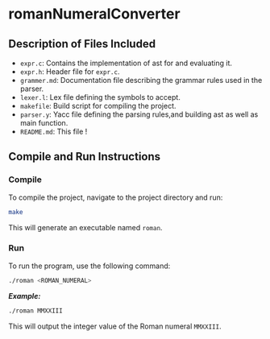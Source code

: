 # romanNumeralConverter

## Description of Files Included
- `expr.c`: Contains the implementation of ast for and evaluating it.
- `expr.h`: Header file for `expr.c`.
- `grammer.md`: Documentation file describing the grammar rules used in the parser.
- `lexer.l`: Lex file defining the symbols to accept.
- `makefile`: Build script for compiling the project.
- `parser.y`: Yacc file defining the parsing rules,and building ast as well as main function.
- `README.md`: This file !

## Compile and Run Instructions

### Compile
To compile the project, navigate to the project directory and run:
```sh
make
```
This will generate an executable named `roman`.

### Run
To run the program, use the following command:
```sh
./roman <ROMAN_NUMERAL>
```
***Example:***
```sh
./roman MMXXIII
```
This will output the integer value of the Roman numeral `MMXXIII`.